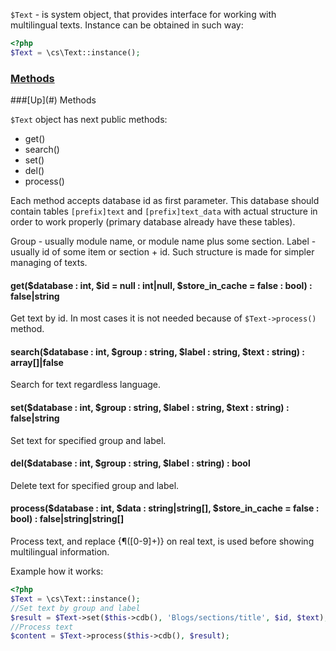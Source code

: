 `$Text` - is system object, that provides interface for working with multilingual texts. Instance can be obtained in such way:
```php
<?php
$Text = \cs\Text::instance();
```

### [Methods](#methods)

<a name="methods" />
###[Up](#) Methods

`$Text` object has next public methods:
* get()
* search()
* set()
* del()
* process()

Each method accepts database id as first parameter. This database should contain tables `[prefix]text` and `[prefix]text_data` with actual structure in order to work properly (primary database already have these tables).

Group - usually module name, or module name plus some section. Label - usually id of some item or section + id. Such structure is made for simpler managing of texts.

#### get($database : int, $id = null : int|null, $store_in_cache = false : bool) : false|string
Get text by id. In most cases it is not needed because of `$Text->process()` method.

#### search($database : int, $group : string, $label : string, $text : string) : array[]|false
Search for text regardless language.

#### set($database : int, $group : string, $label : string, $text : string) : false|string
Set text for specified group and label.

#### del($database : int, $group : string, $label : string) : bool
Delete text for specified group and label.

#### process($database : int, $data : string|string[], $store_in_cache = false : bool) : false|string|string[]
Process text, and replace {¶([0-9]+)} on real text, is used before showing multilingual information.

Example how it works:
```php
<?php
$Text = \cs\Text::instance();
//Set text by group and label
$result = $Text->set($this->cdb(), 'Blogs/sections/title', $id, $text);
//Process text
$content = $Text->process($this->cdb(), $result);
```
